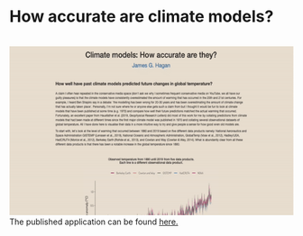 
# How accurate are climate models?

<br> <img src="figures-tables/climate-model-preview.gif" height="300" />
<br> The published application can be found
[here.](https://james-hagan.shinyapps.io/climate-models/)
